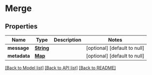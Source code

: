 # Merge
## Properties

Name | Type | Description | Notes
------------ | ------------- | ------------- | -------------
**message** | [**String**](string.md) |  | [optional] [default to null]
**metadata** | [**Map**](string.md) |  | [optional] [default to null]

[[Back to Model list]](../README.md#documentation-for-models) [[Back to API list]](../README.md#documentation-for-api-endpoints) [[Back to README]](../README.md)

